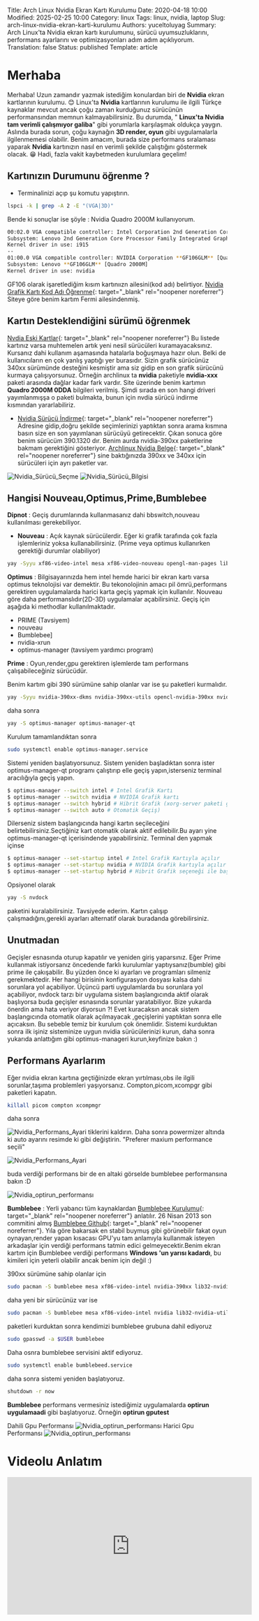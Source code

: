 Title: Arch Linux Nvidia Ekran Kartı Kurulumu
Date: 2020-04-18 10:00
Modified: 2025-02-25 10:00
Category: linux
Tags: linux, nvidia, laptop
Slug: arch-linux-nvidia-ekran-karti-kurulumu
Authors: yuceltoluyag
Summary: Arch Linux'ta Nvidia ekran kartı kurulumunu, sürücü uyumsuzluklarını, performans ayarlarını ve optimizasyonları adım adım açıklıyorum.
Translation: false
Status: published
Template: article

# Merhaba

Merhaba! Uzun zamandır yazmak istediğim konulardan biri de **Nvidia** ekran kartlarının kurulumu. 😊 Linux'ta **Nvidia** kartlarının kurulumu ile ilgili Türkçe kaynaklar mevcut ancak çoğu zaman kurduğunuz sürücünün performansından memnun kalmayabilirsiniz. Bu durumda, " **Linux'ta Nvidia tam verimli çalışmıyor galiba**" gibi yorumlarla karşılaşmak oldukça yaygın. Aslında burada sorun, çoğu kaynağın **3D render, oyun** gibi uygulamalarla ilgilenmemesi olabilir. Benim amacım, burada size performans sıralaması yaparak **Nvidia** kartınızın nasıl en verimli şekilde çalıştığını göstermek olacak. 😁 Hadi, fazla vakit kaybetmeden kurulumlara geçelim!


## Kartınızın Durumunu öğrenme ?

- Terminalinizi açıp şu komutu yapıştırın.

```bash
lspci -k | grep -A 2 -E "(VGA|3D)"
```

Bende ki sonuçlar ise şöyle : Nvidia Quadro 2000M kullanıyorum.

```bash
00:02.0 VGA compatible controller: Intel Corporation 2nd Generation Core Processor Family Integrated Graphics Controller (rev 09)
Subsystem: Lenovo 2nd Generation Core Processor Family Integrated Graphics Controller
Kernel driver in use: i915
--
01:00.0 VGA compatible controller: NVIDIA Corporation **GF106GLM** [Quadro 2000M] (rev a1)
Subsystem: Lenovo **GF106GLM** [Quadro 2000M]
Kernel driver in use: nvidia
```

GF106 olarak işaretlediğim kısım kartınıızn ailesini(kod adı) belirtiyor. [Nvidia Grafik Kartı Kod Adı Öğrenme](https://nouveau.freedesktop.org/wiki/CodeNames/){: target="_blank" rel="noopener noreferrer"} Siteye göre benim kartım Fermi ailesindenmiş.

## Kartın Desteklendiğini sürümü öğrenmek

[Nvdia Eski Kartlar](https://www.nvidia.com/en-us/drivers/unix/legacy-gpu/){: target="_blank" rel="noopener noreferrer"} Bu listede kartınız varsa muhtemelen artık yeni nesil sürücüleri kuramayacaksınız. Kursanız dahi kullanım aşamasında hatalarla boğuşmaya hazır olun. Belki de kullanıcıların en çok yanlış yaptığı yer burasıdır. Sizin grafik sürücünüz 340xx sürümünde desteğini kesmiştir ama siz gidip en son grafik sürücünü kurmaya çalışıyorsunuz. Örneğin archlinux ta **nvidia** paketiyle **nvidia-xxx** paketi arasında dağlar kadar fark vardır. Site üzerinde benim kartımın **Quadro 2000M 0DDA** bilgileri verilmiş. Şimdi sırada en son hangi driveri yayımlanmışşa o paketi bulmakta, bunun için nvdia sürücü indirme kısmından yararlabiliriz.

- [Nvidia Sürücü İndirme](https://www.nvidia.com/Download/index.aspx){: target="_blank" rel="noopener noreferrer"} Adresine gidip,doğru şekilde seçimlerinizi yaptıktan sonra arama kısmına basın size en son yayımlanan sürücüyü getirecektir. Çıkan sonuca göre benim sürücüm 390.1320 dır. Benim aurda nvidia-390xx paketlerine bakmam gerektiğini gösteriyor. [Archlinux Nvidia Belge](https://wiki.archlinux.org/index.php/NVIDIA#Installation){: target="_blank" rel="noopener noreferrer"} sine baktığınızda 390xx ve 340xx için sürücüleri için ayrı paketler var.

![Nvidia_Sürücü_Seçme](/images/nvidia-grafik-karti-indirme.png)
![Nvidia_Sürücü_Bilgisi](/images/nvidia-grafik-karti-indirme2.png)

## Hangisi Nouveau,Optimus,Prime,Bumblebee

**Dipnot** : Geçiş durumlarında kullanmasanız dahi bbswitch,nouveau kullanılması gerekebiliyor.

- **Nouveau** : Açık kaynak sürücülerdir. Eğer ki grafik tarafında çok fazla işlemleriniz yoksa kullanabilirsiniz. (Prime veya optimus kullanırken gerektiği durumlar olabiliyor)

```bash
yay -Syyu xf86-video-intel mesa xf86-video-nouveau opengl-man-pages lib32-mesa-vdpau lib32-libva-mesa-driver  # paketlerini kurabilirsiniz
```

**Optimus** : Bilgisayarınızda hem intel hemde harici bir ekran kartı varsa optimus teknolojisi var demektir. Bu tekonolojinin amacı pil ömrü,performans gerektiren uygulamalarda harici karta geçiş yapmak için kullanılır. Nouveau göre daha performanslıdır(2D-3D) uygulamalar açabilirsiniz. Geçiş için aşağıda ki methodlar kullanılmaktadır.

- PRIME (Tavsiyem)
- nouveau
- Bumblebee]
- nvidia-xrun
- optimus-manager (tavsiyem yardımcı program)

**Prime** : Oyun,render,gpu gerektiren işlemlerde tam performans çalışabileceğiniz sürücüdür.

Benim kartım gibi 390 sürümüne sahip olanlar var ise şu paketleri kurmalıdır.

```bash
yay -Syyu nvidia-390xx-dkms nvidia-390xx-utils opencl-nvidia-390xx nvidia-390xx-settings lib32-opencl-nvidia-390xx lib32-nvidia-390xx-utils
```

daha sonra

```bash
yay -S optimus-manager optimus-manager-qt
```

Kurulum tamamlandıktan sonra

```bash
sudo systemctl enable optimus-manager.service
```

Sistemi yeniden başlatıyorsunuz. Sistem yeniden başladıktan sonra ister optimus-manager-qt programı çalıştırıp elle geçiş yapın,isterseniz terminal aracılığıyla geçiş yapın.

```bash
$ optimus-manager --switch intel # Intel Grafik Kartı
$ optimus-manager --switch nvidia # NVIDIA Grafik kartı
$ optimus-manager --switch hybrid # Hibrit Grafik (xorg-server paketi gereklidir)
$ optimus-manager --switch auto # Otomatik Geçiş)
```

Dilerseniz sistem başlangıcında hangi kartın seçileceğini belirtebilirsiniz.Seçtiğiniz kart otomatik olarak aktif edilebilir.Bu ayarı yine optimus-manager-qt içerisindende yapabilirsiniz. Terminal den yapmak içinse

```bash
$ optimus-manager --set-startup intel # Intel Grafik Kartıyla açılır
$ optimus-manager --set-startup nvidia # NVIDIA Grafik kartıyla açılır
$ optimus-manager --set-startup hybrid # Hibrit Grafik seçeneği ile başlar (xorg-server paketi gereklidir)
```

Opsiyonel olarak

```bash
yay -S nvdock
```

paketini kuralabilirsiniz. Tavsiyede ederim. Kartın çalışıp çalışmadığını,gerekli ayarları alternatif olarak buradanda görebilirsiniz.

## Unutmadan

Geçişler esnasında oturup kapatılır ve yeniden giriş yaparsınız. Eğer Prime kullanmak istiyorsanız öncedende farklı kurulumlar yaptıysanız(bumble) gibi prime ile çakışabilir. Bu yüzden önce ki ayarları ve programları silmeniz gerekmektedir. Her hangi birisinin konfigurasyon dosyası kalsa dahi sorunlara yol açabiliyor. Üçüncü parti uygulamlarda bu sorunlara yol açabiliyor, nvdock tarzı bir uygulama sistem başlangıcında aktif olarak başlıyorsa buda geçişler esnasında sorunlar yaratabiliyor. Bize yukarda önerdin ama hata veriyor diyorsun ?! Evet kuracaksın ancak sistem başlangıcında otomatik olarak açılmayacak ,geçişlerini yaptıktan sonra elle açıcaksın. Bu sebeble temiz bir kurulum çok önemlidir. Sistemi kurduktan sonra ilk işiniz sisteminize uygun nvidia sürücülerinizi kurun, daha sonra yukarıda anlattığım gibi optimus-manageri kurun,keyfinize bakın :)

## Performans Ayarlarım

Eğer nvidia ekran kartına geçtiğinizde ekran yırtılması,obs ile ilgili sorunlar,taşıma problemleri yaşıyorsanız. Compton,picom,xcompgr gibi paketleri kapatın.

```bash
killall picom compton xcompmgr
```

daha sonra

![Nvidia_Performans_Ayari](/images/nvidia-linux-performans-ayari.png)
tiklerini kaldırın. Daha sonra powermizer altında ki auto ayarını resimde ki gibi değiştirin. "Preferer maxium performance seçili"

![Nvidia_Performans_Ayari](/images/nvidia-grafik-ayari-maximum-performans.png)

buda verdiği performans bir de en altaki görselde bumblebee performansına bakın :D

![Nvidia_optirun_performansı](/images/primeperformansi.png)

**Bumblebee** : Yerli yabancı tüm kaynaklardan [Bumblebee Kurulumu](https://wiki.archlinux.org/index.php/Bumblebee){: target="_blank" rel="noopener noreferrer"} anlatılır. 26 Nisan 2013 son commitini almış [Bumblebee Github](https://github.com/Bumblebee-Project/Bumblebee){: target="_blank" rel="noopener noreferrer"}. Yıla göre bakarsak en stabil buymuş gibi görünebilir fakat oyun oynayan,render yapan kısacası GPU'yu tam anlamıyla kullanmak isteyen arkadaşlar için verdiği performans tatmin edici gelmeyecektir.Benim ekran kartım için Bumblebee verdiği performans **Windows 'un yarısı kadardı**, bu kimileri için yeterli olabilir ancak benim için değil :)

390xx sürümüne sahip olanlar için

```bash
sudo pacman -S bumblebee mesa xf86-video-intel nvidia-390xx lib32-nvidia-390xx-utils bbswitch nvidia-390xx-utils
```

daha yeni bir sürücünüz var ise

```bash
sudo pacman -S bumblebee mesa xf86-video-intel nvidia lib32-nvidia-utils bbswitch nvidia-utils
```

paketleri kurduktan sonra kendimizi bumblebee grubuna dahil ediyoruz

```bash
sudo gpasswd -a $USER bumblebee
```

Daha osnra bumblebee servisini aktif ediyoruz.

```bash
sudo systemctl enable bumblebeed.service
```

daha sonra sistemi yeniden başlatıyoruz.

```bash
shutdown -r now
```

**Bumblebee** performans vermesiniz istediğimiz uygulamalarda **optirun uygulamaadi** gibi başlatıyoruz. Örneğin **optirun gputest**

Dahili Gpu Performansı
![Nvidia_optirun_performansı](/images/optirun-dahili-gpu.png)
Harici Gpu Performansı
![Nvidia_optirun_performansı](/images/optirun-performansi.png)

# Videolu Anlatım 

<iframe width="560" height="315" src="https://www.youtube.com/embed/DhCUPntoKSg?si=aKhraa08-ubh2-gq" title="YouTube video player" frameborder="0" allow="accelerometer; autoplay; clipboard-write; encrypted-media; gyroscope; picture-in-picture; web-share" referrerpolicy="strict-origin-when-cross-origin" allowfullscreen></iframe>